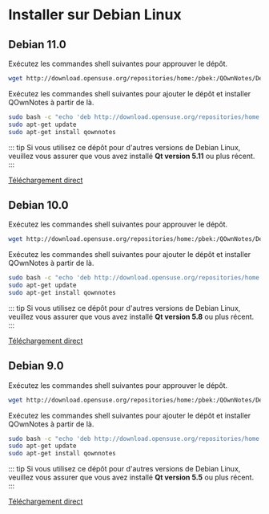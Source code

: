 # Installer sur Debian Linux

## Debian 11.0

Exécutez les commandes shell suivantes pour approuver le dépôt.

```bash
wget http://download.opensuse.org/repositories/home:/pbek:/QOwnNotes/Debian_11/Release.key -O - | sudo apt-key add -
```

Exécutez les commandes shell suivantes pour ajouter le dépôt et installer QOwnNotes à partir de là.

```bash
sudo bash -c "echo 'deb http://download.opensuse.org/repositories/home:/pbek:/QOwnNotes/Debian_11/ /' >> /etc/apt/sources.list.d/qownnotes.list"
sudo apt-get update
sudo apt-get install qownnotes
```

::: tip
Si vous utilisez ce dépôt pour d'autres versions de Debian Linux, veuillez vous assurer que vous avez installé **Qt version 5.11** ou plus récent.
:::

[Téléchargement direct](https://download.opensuse.org/repositories/home:/pbek:/QOwnNotes/Debian_11)

## Debian 10.0

Exécutez les commandes shell suivantes pour approuver le dépôt.

```bash
wget http://download.opensuse.org/repositories/home:/pbek:/QOwnNotes/Debian_10/Release.key -O - | sudo apt-key add -
```

Exécutez les commandes shell suivantes pour ajouter le dépôt et installer QOwnNotes à partir de là.

```bash
sudo bash -c "echo 'deb http://download.opensuse.org/repositories/home:/pbek:/QOwnNotes/Debian_10/ /' >> /etc/apt/sources.list.d/qownnotes.list"
sudo apt-get update
sudo apt-get install qownnotes
```

::: tip
Si vous utilisez ce dépôt pour d'autres versions de Debian Linux, veuillez vous assurer que vous avez installé **Qt version 5.8** ou plus récent.
:::

[Téléchargement direct](https://download.opensuse.org/repositories/home:/pbek:/QOwnNotes/Debian_10)

## Debian 9.0

Exécutez les commandes shell suivantes pour approuver le dépôt.

```bash
wget http://download.opensuse.org/repositories/home:/pbek:/QOwnNotes/Debian_9.0/Release.key -O - | sudo apt-key add -
```

Exécutez les commandes shell suivantes pour ajouter le dépôt et installer QOwnNotes à partir de là.

```bash
sudo bash -c "echo 'deb http://download.opensuse.org/repositories/home:/pbek:/QOwnNotes/Debian_9.0/ /' >> /etc/apt/sources.list.d/qownnotes.list"
sudo apt-get update
sudo apt-get install qownnotes
```

::: tip
Si vous utilisez ce dépôt pour d'autres versions de Debian Linux, veuillez vous assurer que vous avez installé **Qt version 5.5** ou plus récent.
:::

[Téléchargement direct](https://download.opensuse.org/repositories/home:/pbek:/QOwnNotes/Debian_9.0)
